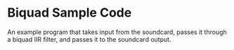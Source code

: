Biquad Sample Code
==================
An example program that takes input from the soundcard, passes it through a biquad IIR filter, and passes it to the soundcard output.
